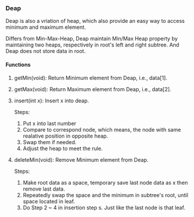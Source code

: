 ### Deap

Deap is also a vriation of heap, which also provide an easy way to access minimum and maximum element.

Differs from Min-Max-Heap, Deap maintain Min/Max Heap property by maintaining two heaps, respectively in root's left and right subtree. And Deap does not store data in root.

#### Functions

1. getMin(void): Return Minimum element from Deap, i.e., data[1].
2. getMax(void): Return Maximum element from Deap, i.e., data[2].
3. insert(int x): Insert x into deap.

   Steps:

   1. Put x into last number
   2. Compare to correspond node, which means, 
      the node with same realative position in opposite heap.
   3. Swap them if needed.
   4. Adjust the heap to meet the rule.

4. deleteMin(void): Remove Minimum element from Deap.

   Steps:

   1. Make root data as a space, temporary save last node data as x then remove last data.
   2. Repeatedly swap the space and the minimum in subtree's root, until space located in leaf.
   3. Do Step 2 ~ 4 in insertion step  s. Just like the last node is that leaf.

